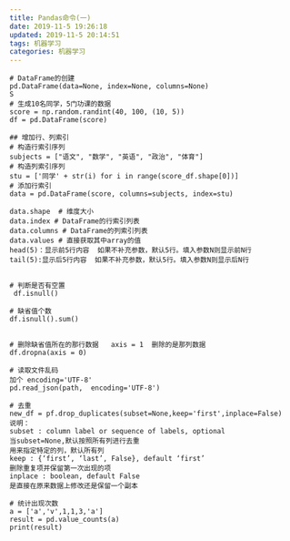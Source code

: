 ```yaml
---
title: Pandas命令(一)
date: 2019-11-5 19:26:18
updated: 2019-11-5 20:14:51
tags: 机器学习
categories: 机器学习
---
```


    # DataFrame的创建
    pd.DataFrame(data=None, index=None, columns=None)
    S
    # 生成10名同学，5门功课的数据
    score = np.random.randint(40, 100, (10, 5))
    df = pd.DataFrame(score)
    
    ## 增加行、列索引
    # 构造行索引序列
    subjects = ["语文", "数学", "英语", "政治", "体育"]
    # 构造列索引序列
    stu = ['同学' + str(i) for i in range(score_df.shape[0])]
    # 添加行索引
    data = pd.DataFrame(score, columns=subjects, index=stu)
    
    data.shape  # 维度大小
    data.index # DataFrame的行索引列表
    data.columns # DataFrame的列索引列表
    data.values # 直接获取其中array的值
    head(5)：显示前5行内容  如果不补充参数，默认5行。填入参数N则显示前N行
    tail(5):显示后5行内容  如果不补充参数，默认5行。填入参数N则显示后N行
    

    # 判断是否有空置 
     df.isnull() 
    
    # 缺省值个数
    df.isnull().sum() 
    
    
    # 删除缺省值所在的那行数据   axis = 1  删除的是那列数据 
    df.dropna(axis = 0) 
    
    # 读取文件乱码
    加个 encoding='UTF-8'
	pd.read_json(path,  encoding='UTF-8')
	
	# 去重
	new_df = pf.drop_duplicates(subset=None,keep='first',inplace=False)
	说明：
	subset : column label or sequence of labels, optional 
	当subset=None,默认按照所有列进行去重   
	用来指定特定的列，默认所有列
    keep : {‘first’, ‘last’, False}, default ‘first’ 
    删除重复项并保留第一次出现的项
    inplace : boolean, default False 
    是直接在原来数据上修改还是保留一个副本
    
    # 统计出现次数    
    a = ['a','v',1,1,3,'a']
    result = pd.value_counts(a)
    print(result)
    
       
        